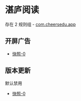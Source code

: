 # 湛庐阅读

存在 2 规则组 - [com.cheersedu.app](/src/apps/com.cheersedu.app.ts)

## 开屏广告

- [快照-0](https://i.gkd.li/import/13315696)

## 版本更新

默认禁用

- [快照-0](https://i.gkd.li/import/13315712)
